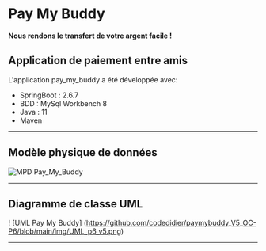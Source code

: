 # Pay My Buddy 
__Nous rendons le transfert de votre argent facile !__  
  
Application de paiement entre amis  
-----------------------------------------------------------------------  

L'application pay_my_buddy a été développée avec:  
* SpringBoot : 2.6.7
* BDD : MySql Workbench 8
* Java : 11
* Maven
  
-----------------------------------------------------------------------------  
    
## Modèle physique de données  
  
![MPD Pay_My_Buddy](https://github.com/codedidier/paymybuddy_V5_OC-P6/blob/main/img/MPD-pay_my_buddy-v5.png) 
  
--------------------------------------------------------------------------------  
  
## Diagramme de classe UML  
  
! [UML Pay My Buddy] (https://github.com/codedidier/paymybuddy_V5_OC-P6/blob/main/img/UML_p6_v5.png)  
  
--------------------------------------------------------------------  
